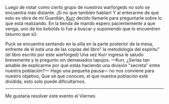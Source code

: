 Luego de notar como cierto grupo de nuestros warforgeds no solo se encuentra más distante.  ¡Si no que también hablan! Y al enterarme de que esto es obra de mi Guardián, [Kurr](../../../Cwolf/Kurr/Mes%201/Kurr.md) decido llamarle para preguntarle sobre lo que está realizando.
En la tienda de mando espero pacientemente a que venga, uno de los kobolds lo fue a buscar y suponiendo que lo encuentren (asumo que si):

Puck se encuentra sentando en la silla en la parte posterior de la mesa, enfrente de él está una de las copias del libro" la metodología del espíritu" (el libro escrito por este warforged)
Una vez Kurr ingresa le saludo brevemente y le pregunto sin demasiados tapujos.
—Kurr, ¿Serías tan amable de explicarme por qué estás haciendo una división "secreta" entre nuestra población?— Hago una pequeña pausa—  no nos conviene para nuestro objetivo, Que sé que conoces, el que nuestra población esté dividida, esto solo puede dificultarnos.

---

Me gustaría resolver este evento el Viernes